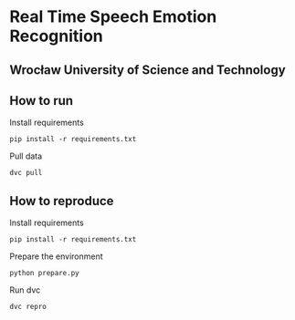 # Real Time Speech Emotion Recognition

## Wrocław University of Science and Technology 

## How to run

Install requirements

```
pip install -r requirements.txt
```

Pull data

```
dvc pull
```

## How to reproduce

Install requirements

```
pip install -r requirements.txt
```

Prepare the environment

```
python prepare.py
```

Run dvc

```
dvc repro
```
